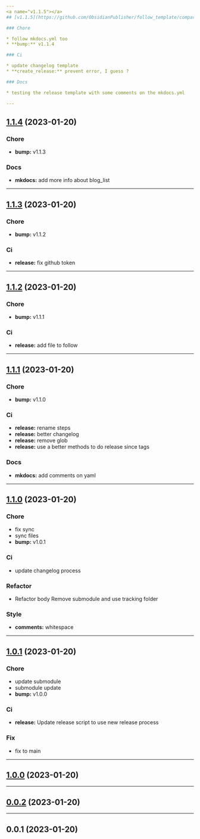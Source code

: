 ```yaml
---
<a name="v1.1.5"></a>
## [v1.1.5](https://github.com/ObsidianPublisher/follow_template/compare/1.1.4...v1.1.5) (2023-01-20)

### Chore

* follow mkdocs.yml too
* **bump:** v1.1.4

### Ci

* update changelog template
* **create_release:** prevent error, I guess ?

### Docs

* testing the release template with some comments on the mkdocs.yml

---
```

<a name="1.1.4"></a>
## [1.1.4](https://github.com/ObsidianPublisher/follow_template/compare/1.1.3...1.1.4) (2023-01-20)

### Chore

* **bump:** v1.1.3

### Docs

* **mkdocs:** add more info about blog_list

---
<a name="1.1.3"></a>
## [1.1.3](https://github.com/ObsidianPublisher/follow_template/compare/1.1.2...1.1.3) (2023-01-20)

### Chore

* **bump:** v1.1.2

### Ci

* **release:** fix github token

---
<a name="1.1.2"></a>
## [1.1.2](https://github.com/ObsidianPublisher/follow_template/compare/1.1.1...1.1.2) (2023-01-20)

### Chore

* **bump:** v1.1.1

### Ci

* **release:** add file to follow

---
<a name="1.1.1"></a>
## [1.1.1](https://github.com/ObsidianPublisher/follow_template/compare/1.1.0...1.1.1) (2023-01-20)

### Chore

* **bump:** v1.1.0

### Ci

* **release:** rename steps
* **release:** better changelog
* **release:** remove glob
* **release:** use a better methods to do release since tags

### Docs

* **mkdocs:** add comments on yaml

---
<a name="1.1.0"></a>
## [1.1.0](https://github.com/ObsidianPublisher/follow_template/compare/1.0.1...1.1.0) (2023-01-20)

### Chore

* fix sync
* sync files
* **bump:** v1.0.1

### Ci

* update changelog process

### Refactor

* Refactor body Remove submodule and use tracking folder

### Style

* **comments:** whitespace

---
<a name="1.0.1"></a>
## [1.0.1](https://github.com/ObsidianPublisher/follow_template/compare/1.0.0...1.0.1) (2023-01-20)

### Chore

* update submodule
* submodule update
* **bump:** v1.0.0

### Ci

* **release:** Update release script to use new release process

### Fix

* fix to main

---
<a name="1.0.0"></a>
## [1.0.0](https://github.com/ObsidianPublisher/follow_template/compare/0.0.2...1.0.0) (2023-01-20)

---
<a name="0.0.2"></a>
## [0.0.2](https://github.com/ObsidianPublisher/follow_template/compare/0.0.1...0.0.2) (2023-01-20)

---
<a name="0.0.1"></a>
## 0.0.1 (2023-01-20)

